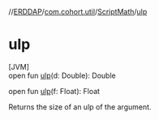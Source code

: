 //[ERDDAP](../../../index.md)/[com.cohort.util](../index.md)/[ScriptMath](index.md)/[ulp](ulp.md)

# ulp

[JVM]\
open fun [ulp](ulp.md)(d: Double): Double

open fun [ulp](ulp.md)(f: Float): Float

Returns the size of an ulp of the argument.